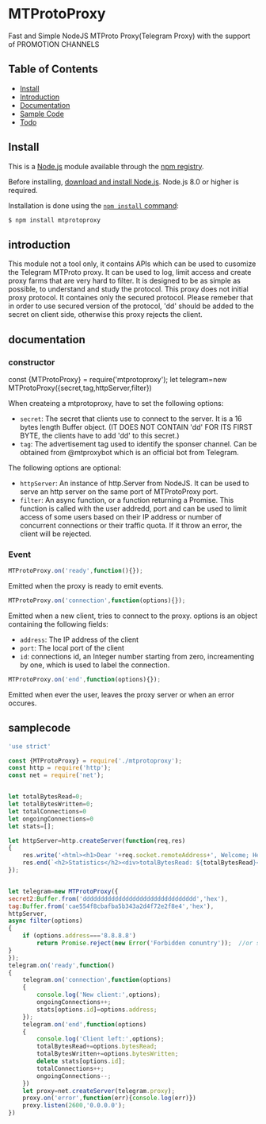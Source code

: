 # MTProtoProxy
Fast and Simple NodeJS MTProto Proxy(Telegram Proxy) with the support of PROMOTION CHANNELS

## Table of Contents

- [Install](#install)
- [Introduction](#introduction)
- [Documentation](#documentation)
- [Sample Code](#samplecode)
- [Todo](#todo)

## Install

This is a [Node.js](https://nodejs.org/en/) module available through the
[npm registry](https://www.npmjs.com/).

Before installing, [download and install Node.js](https://nodejs.org/en/download/).
Node.js 8.0 or higher is required.

Installation is done using the
[`npm install` command](https://docs.npmjs.com/getting-started/installing-npm-packages-locally):

```sh
$ npm install mtprotoproxy
```
## introduction

This module not a tool only, it contains APIs which can be used to cusomize the Telegram MTProto proxy.
It can be used to log, limit access and create proxy farms that are very hard to filter.
It is designed to be as simple as possible, to understand and study the protocol.
This proxy does not initial proxy protocol. It containes only the secured protocol. Please remeber that in order to use secured version of the protocol, 'dd' should be added to the secret on client side, otherwise this proxy rejects the client.

## documentation

### constructor

const {MTProtoProxy} = require('mtprotoproxy');
let telegram=new MTProtoProxy({secret,tag,httpServer,filter})

When createing a mtprotoproxy, have to set the following options:

* `secret`: The secret that clients use to connect to the server. It is a 16 bytes length Buffer object. (IT DOES NOT CONTAIN 'dd' FOR ITS FIRST BYTE, the clients have to add 'dd' to this secret.)
* `tag`: The advertisement tag used to identify the sponser channel. Can be obtained from @mtproxybot which is an official bot from Telegram.

The following options are optional:

* `httpServer`: An instance of http.Server from NodeJS. It can be used to serve an http server on the same port of MTProtoProxy port.
* `filter`: An async function, or a function returning a Promise. This function is called with the user addredd, port and can be used to limit access of some users based on their IP address or number of concurrent connections or their traffic quota. If it throw an error, the client will be rejected.

### Event

```js
MTProtoProxy.on('ready',function(){});
```
Emitted when the proxy is ready to emit events.

```js
MTProtoProxy.on('connection',function(options){});
```

Emitted when a new client, tries to connect to the proxy.
options is an object containing the following fields:

* `address`: The IP address of the client
* `port`: The local port of the client
* `id`: connections id, an Integer number starting from zero, increamenting by one, which is used to label the connection.

```js
MTProtoProxy.on('end',function(options){});
```
Emitted when ever the user, leaves the proxy server or when an error occures.

## samplecode

```js
'use strict'

const {MTProtoProxy} = require('./mtprotoproxy');
const http = require('http');
const net = require('net');


let totalBytesRead=0;
let totalBytesWritten=0;
let totalConnections=0
let ongoingConnections=0
let stats=[];

let httpServer=http.createServer(function(req,res)
{
	res.write('<html><h1>Dear '+req.socket.remoteAddress+', Welcome; Here is the report:</h1>')
	res.end(`<h2>Statistics</h2><div>totalBytesRead: ${totalBytesRead}</div><div>totalBytesWritten: ${totalBytesWritten}</div><div>totalConnections: ${totalConnections}</div><div>ongoingConnections: ${ongoingConnections}</div><h2>Current clients:</h2><div>${Object.keys(stats).map(index=>stats[index]).join('</div><div>')}</div></html>`);
});


let telegram=new MTProtoProxy({
secret2:Buffer.from('dddddddddddddddddddddddddddddddd','hex'),
tag:Buffer.from('cae554f8cbafba5b343a2d4f72e2f8e4','hex'),
httpServer,
async filter(options)
{
	if (options.address==='8.8.8.8')
		return Promise.reject(new Error('Forbidden conuntry'));  //or simply throw error
}
});
telegram.on('ready',function()
{
	telegram.on('connection',function(options)
	{
		console.log('New client:',options);
		ongoingConnections++;
		stats[options.id]=options.address;
	});
	telegram.on('end',function(options)
	{
		console.log('Client left:',options);
		totalBytesRead+=options.bytesRead;
		totalBytesWritten+=options.bytesWritten;
		delete stats[options.id];
		totalConnections++;
		ongoingConnections--;
	})
	let proxy=net.createServer(telegram.proxy);
	proxy.on('error',function(err){console.log(err)})
	proxy.listen(2600,'0.0.0.0');
})
```
